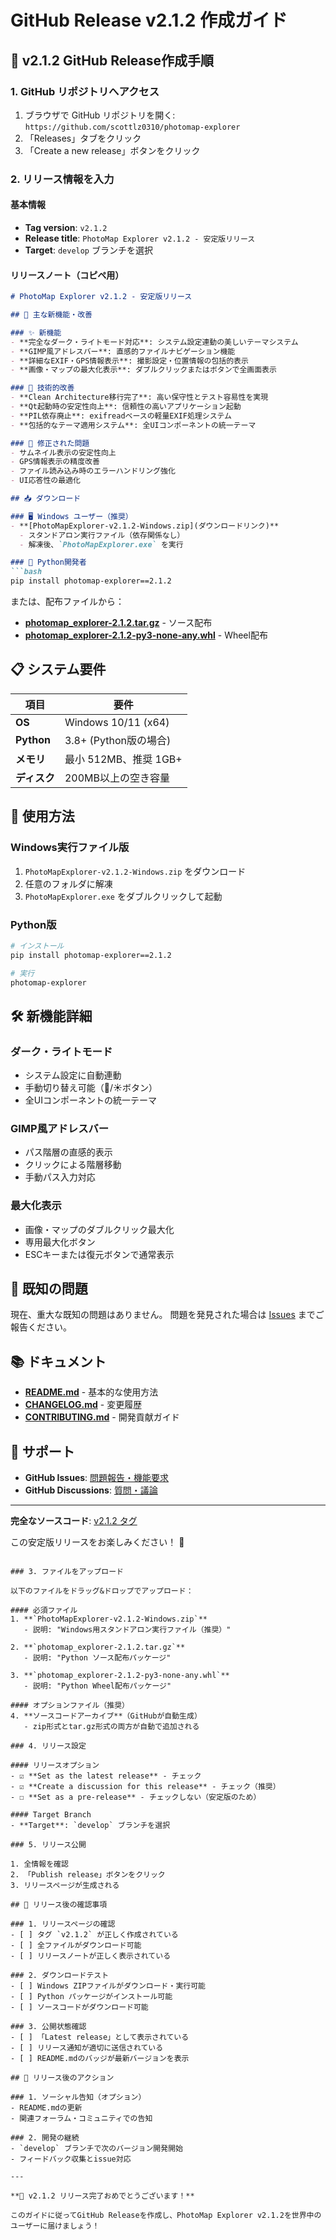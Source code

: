 # GitHub Release v2.1.2 作成ガイド

## 🎯 v2.1.2 GitHub Release作成手順

### 1. GitHub リポジトリへアクセス
1. ブラウザで GitHub リポジトリを開く: `https://github.com/scottlz0310/photomap-explorer`
2. 「Releases」タブをクリック
3. 「Create a new release」ボタンをクリック

### 2. リリース情報を入力

#### 基本情報
- **Tag version**: `v2.1.2`
- **Release title**: `PhotoMap Explorer v2.1.2 - 安定版リリース`
- **Target**: `develop` ブランチを選択

#### リリースノート（コピペ用）

```markdown
# PhotoMap Explorer v2.1.2 - 安定版リリース

## 🌟 主な新機能・改善

### ✨ 新機能
- **完全なダーク・ライトモード対応**: システム設定連動の美しいテーマシステム
- **GIMP風アドレスバー**: 直感的ファイルナビゲーション機能
- **詳細なEXIF・GPS情報表示**: 撮影設定・位置情報の包括的表示
- **画像・マップの最大化表示**: ダブルクリックまたはボタンで全画面表示

### 🔧 技術的改善
- **Clean Architecture移行完了**: 高い保守性とテスト容易性を実現
- **Qt起動時の安定性向上**: 信頼性の高いアプリケーション起動
- **PIL依存廃止**: exifreadベースの軽量EXIF処理システム
- **包括的なテーマ適用システム**: 全UIコンポーネントの統一テーマ

### 🐛 修正された問題
- サムネイル表示の安定性向上
- GPS情報表示の精度改善
- ファイル読み込み時のエラーハンドリング強化
- UI応答性の最適化

## 📥 ダウンロード

### 🖥️ Windows ユーザー（推奨）
- **[PhotoMapExplorer-v2.1.2-Windows.zip](ダウンロードリンク)**
  - スタンドアロン実行ファイル（依存関係なし）
  - 解凍後、`PhotoMapExplorer.exe` を実行

### 🐍 Python開発者
```bash
pip install photomap-explorer==2.1.2
```

または、配布ファイルから：
- **[photomap_explorer-2.1.2.tar.gz](ダウンロードリンク)** - ソース配布
- **[photomap_explorer-2.1.2-py3-none-any.whl](ダウンロードリンク)** - Wheel配布

## 📋 システム要件

| 項目 | 要件 |
|------|------|
| **OS** | Windows 10/11 (x64) |
| **Python** | 3.8+ (Python版の場合) |
| **メモリ** | 最小 512MB、推奨 1GB+ |
| **ディスク** | 200MB以上の空き容量 |

## 🚀 使用方法

### Windows実行ファイル版
1. `PhotoMapExplorer-v2.1.2-Windows.zip` をダウンロード
2. 任意のフォルダに解凍
3. `PhotoMapExplorer.exe` をダブルクリックして起動

### Python版
```bash
# インストール
pip install photomap-explorer==2.1.2

# 実行
photomap-explorer
```

## 🛠️ 新機能詳細

### ダーク・ライトモード
- システム設定に自動連動
- 手動切り替え可能（🌙/☀️ボタン）
- 全UIコンポーネントの統一テーマ

### GIMP風アドレスバー
- パス階層の直感的表示
- クリックによる階層移動
- 手動パス入力対応

### 最大化表示
- 画像・マップのダブルクリック最大化
- 専用最大化ボタン
- ESCキーまたは復元ボタンで通常表示

## 🐛 既知の問題

現在、重大な既知の問題はありません。
問題を発見された場合は [Issues](https://github.com/scottlz0310/photomap-explorer/issues) までご報告ください。

## 📚 ドキュメント

- **[README.md](https://github.com/scottlz0310/photomap-explorer/blob/main/README.md)** - 基本的な使用方法
- **[CHANGELOG.md](https://github.com/scottlz0310/photomap-explorer/blob/main/CHANGELOG.md)** - 変更履歴
- **[CONTRIBUTING.md](https://github.com/scottlz0310/photomap-explorer/blob/main/docs/CONTRIBUTING.md)** - 開発貢献ガイド

## 💬 サポート

- **GitHub Issues**: [問題報告・機能要求](https://github.com/scottlz0310/photomap-explorer/issues)
- **GitHub Discussions**: [質問・議論](https://github.com/scottlz0310/photomap-explorer/discussions)

---

**完全なソースコード**: [v2.1.2 タグ](https://github.com/scottlz0310/photomap-explorer/archive/refs/tags/v2.1.2.zip)

この安定版リリースをお楽しみください！ 🎉
```

### 3. ファイルをアップロード

以下のファイルをドラッグ&ドロップでアップロード：

#### 必須ファイル
1. **`PhotoMapExplorer-v2.1.2-Windows.zip`** 
   - 説明: "Windows用スタンドアロン実行ファイル（推奨）"

2. **`photomap_explorer-2.1.2.tar.gz`**
   - 説明: "Python ソース配布パッケージ"

3. **`photomap_explorer-2.1.2-py3-none-any.whl`**
   - 説明: "Python Wheel配布パッケージ"

#### オプションファイル（推奨）
4. **ソースコードアーカイブ**（GitHubが自動生成）
   - zip形式とtar.gz形式の両方が自動で追加される

### 4. リリース設定

#### リリースオプション
- ☑️ **Set as the latest release** - チェック
- ☑️ **Create a discussion for this release** - チェック（推奨）
- ☐ **Set as a pre-release** - チェックしない（安定版のため）

#### Target Branch
- **Target**: `develop` ブランチを選択

### 5. リリース公開

1. 全情報を確認
2. 「Publish release」ボタンをクリック
3. リリースページが生成される

## 🎯 リリース後の確認事項

### 1. リリースページの確認
- [ ] タグ `v2.1.2` が正しく作成されている
- [ ] 全ファイルがダウンロード可能
- [ ] リリースノートが正しく表示されている

### 2. ダウンロードテスト
- [ ] Windows ZIPファイルがダウンロード・実行可能
- [ ] Python パッケージがインストール可能
- [ ] ソースコードがダウンロード可能

### 3. 公開状態確認
- [ ] 「Latest release」として表示されている
- [ ] リリース通知が適切に送信されている
- [ ] README.mdのバッジが最新バージョンを表示

## 📢 リリース後のアクション

### 1. ソーシャル告知（オプション）
- README.mdの更新
- 関連フォーラム・コミュニティでの告知

### 2. 開発の継続
- `develop` ブランチで次のバージョン開発開始
- フィードバック収集とissue対応

---

**🎉 v2.1.2 リリース完了おめでとうございます！**

このガイドに従ってGitHub Releaseを作成し、PhotoMap Explorer v2.1.2を世界中のユーザーに届けましょう！
